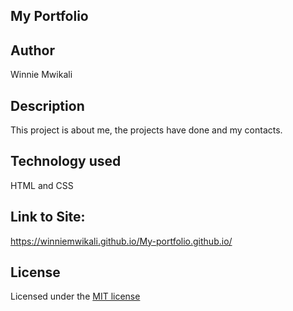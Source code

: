 ## My Portfolio

## Author
Winnie Mwikali

## Description
This project is about me, the projects have done and my contacts.

## Technology used
HTML and CSS

## Link to Site:
 https://winniemwikali.github.io/My-portfolio.github.io/

## License
Licensed under the [MIT license](LICENSE)